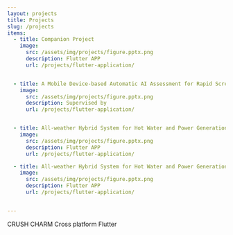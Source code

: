 ```yaml
---
layout: projects
title: Projects
slug: /projects
items:
  - title: Companion Project
    image:
      src: /assets/img/projects/figure.pptx.png
      description: Flutter APP
      url: /projects/flutter-application/


  - title: A Mobile Device-based Automatic AI Assessment for Rapid Screening of Language Abnormalities Using Chinese Spontaneous Speech
    image:
      src: /assets/img/projects/figure.pptx.png
      description: Supervised by 
      url: /projects/flutter-application/


  - title: All-weather Hybrid System for Hot Water and Power Generation Using Solar Vacuum Tubes and Thermoelectric Chips
    image:
      src: /assets/img/projects/figure.pptx.png
      description: Flutter APP
      url: /projects/flutter-application/

  - title: All-weather Hybrid System for Hot Water and Power Generation Using Solar Vacuum Tubes and Thermoelectric Chips
    image:
      src: /assets/img/projects/figure.pptx.png
      description: Flutter APP
      url: /projects/flutter-application/


---
```

CRUSH
CHARM
Cross platform
Flutter



<br />